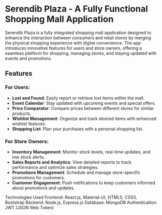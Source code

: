 # Serendib Plaza - A Fully Functional Shopping Mall Application

Serendib Plaza is a fully integrated shopping mall application designed to enhance the interaction between consumers and retail stores by merging the physical shopping experience with digital convenience. The app introduces innovative features for users and store owners, offering a seamless platform for shopping, managing stores, and staying updated with events and promotions.

## Features

### For Users:
- **Lost and Found**: Easily report or retrieve lost items within the mall.
- **Event Calendar**: Stay updated with upcoming events and special offers.
- **Price Comparator**: Compare prices between different stores for similar products.
- **Wishlist Management**: Organize and track desired items with enhanced wishlist features.
- **Shopping List**: Plan your purchases with a personal shopping list.

### For Store Owners:
- **Inventory Management**: Monitor stock levels, real-time updates, and low stock alerts.
- **Sales Reports and Analytics**: View detailed reports to track performance and optimize sales strategies.
- **Promotions Management**: Schedule and manage store-specific promotions for customers.
- **Customer Engagement**: Push notifications to keep customers informed about promotions and updates.
  
Technologies Used
Frontend: React.js, Material-UI, HTML5, CSS3, Bootstrap
Backend: Node.js, Express.js
Database: MongoDB
Authentication: JWT (JSON Web Token)

